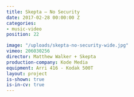 ```yaml
---
title: Skepta — No Security
date: 2017-02-28 00:00:00 Z
categories:
- music-video
position: 22

image: "/uploads/skepta-no-security-wide.jpg"
vimeo: 206030256
director: Matthew Walker + Skepta
production-company: Kode Media
equipment: Arri 416 - Kodak 500T
layout: project
is-shown: true
is-in-cv: true
---
```


